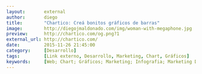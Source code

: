 ```yaml
---
layout:       external
author:       diego
title:        "Chartico: Creá bonitos gráficos de barras"
image:        http://diegojmaldonado.com/img/woman-with-megaphone.jpg
preview:      http://chartico.com/og.png?1
external_url: http://chartico.com/
date:         2015-11-26 21:45:00
category:     [Desarrollo]
tags:         [Link externo, Desarrollo, Marketing, Chart, Gráficos]
keywords:     [Web; Chart; Gráficos; Marketing; Infografia; Marketing Digital]
---
```

